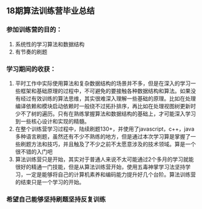 ## 18期算法训练营毕业总结

### 参加训练营的目的：
1. 系统性的学习算法和数据结构
2. 有节奏的刷题


### 学习期间的收获：
1. 平时工作中实际使用算法和复杂数据结构的场景并不多，但是在深入的学习一些框架和基础原理的过程中，不可避免的要接触各种数据结构和算法。如果没有经过有效训练的算法思维，其实很难深入理解一些基础的原理。比如在处理编译依赖和模块启动依赖时一般绕不过拓扑排序，再比如在处理视图树更新时少不了树的遍历。只有在熟练掌握算法和数据结构的基础上，才可能深入学习到一些核心设计和实现的精髓。
2. 在整个训练营学习过程中，陆续刷题130+，并使用了javascript，c++，java多种语言刷题，虽然还有不少不熟练的地方，但是通过本次学习算是掌握了一些刷题方法和技巧，并且触及了不少之前不太愿意涉及的技术领域。算是一个很不错的入门吧
3. 算法训练营只是开始，其实对于普通人来说不太可能通过2个多月的学习就能很好的精通一门技能，但是从算法训练营开始，使用五毒神掌学习法坚持学习，一定是能够将自己的计算机素养和编码能力提升好几个台阶。算法训练营的结束只是一个学习的开始。

### 希望自己能够坚持刷题坚持反复训练



